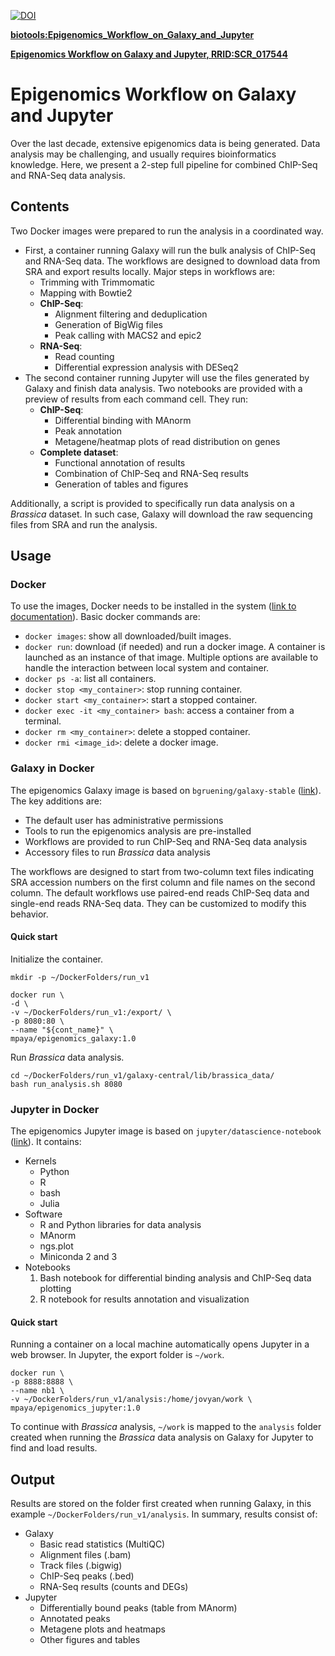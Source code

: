 [![DOI](https://zenodo.org/badge/DOI/10.5281/zenodo.3298029.svg)](https://doi.org/10.5281/zenodo.3298029)

[__biotools:Epigenomics_Workflow_on_Galaxy_and_Jupyter__](https://bio.tools/Epigenomics_Workflow_on_Galaxy_and_Jupyter)

[__Epigenomics Workflow on Galaxy and Jupyter, RRID:SCR_017544__](https://scicrunch.org/browse/resourcedashboard)

# Epigenomics Workflow on Galaxy and Jupyter

Over the last decade, extensive epigenomics data is being generated. Data analysis may be challenging, and usually requires bioinformatics knowledge. Here, we present a 2-step full pipeline for combined ChIP-Seq and RNA-Seq data analysis.

## Contents

Two Docker images were prepared to run the analysis in a coordinated way. 
* First, a container running Galaxy will run the bulk analysis of ChIP-Seq and RNA-Seq data. The workflows are designed to download data from SRA and export results locally. Major steps in workflows are:
    * Trimming with Trimmomatic
    * Mapping with Bowtie2
    * __ChIP-Seq__:
        * Alignment filtering and deduplication
        * Generation of BigWig files
        * Peak calling with MACS2 and epic2
    * __RNA-Seq__:
        * Read counting
        * Differential expression analysis with DESeq2
* The second container running Jupyter will use the files generated by Galaxy and finish data analysis. Two notebooks are provided with a preview of results from each command cell. They run:
    * __ChIP-Seq__:
        * Differential binding with MAnorm
        * Peak annotation
        * Metagene/heatmap plots of read distribution on genes
    * __Complete dataset__:
        * Functional annotation of results
        * Combination of ChIP-Seq and RNA-Seq results
        * Generation of tables and figures

Additionally, a script is provided to specifically run data analysis on a _Brassica_ dataset. In such case, Galaxy will download the raw sequencing files from SRA and run the analysis.

## Usage

### Docker
To use the images, Docker needs to be installed in the system ([link to documentation](https://docs.docker.com/install/)). Basic docker commands are:
* `docker images`: show all downloaded/built images.
* `docker run`: download (if needed) and run a docker image. A container is launched as an instance of that image. Multiple options are available to handle the interaction between local system and container.
* `docker ps -a`: list all containers.
* `docker stop <my_container>`: stop running container.
* `docker start <my_container>`: start a stopped container.
* `docker exec -it <my_container> bash`: access a container from a terminal.
* `docker rm <my_container>`: delete a stopped container.
* `docker rmi <image_id>`: delete a docker image.


### Galaxy in Docker
The epigenomics Galaxy image is based on `bgruening/galaxy-stable` ([link](https://github.com/bgruening/docker-galaxy-stable)). The key additions are:
* The default user has administrative permissions 
* Tools to run the epigenomics analysis are pre-installed
* Workflows are provided to run ChIP-Seq and RNA-Seq data analysis
* Accessory files to run _Brassica_ data analysis

The workflows are designed to start from two-column text files indicating SRA accession numbers on the first column and file names on the second column. The default workflows use paired-end reads ChIP-Seq data and single-end reads RNA-Seq data. They can be customized to modify this behavior.

#### Quick start
Initialize the container.
```
mkdir -p ~/DockerFolders/run_v1

docker run \
-d \
-v ~/DockerFolders/run_v1:/export/ \
-p 8080:80 \
--name "${cont_name}" \
mpaya/epigenomics_galaxy:1.0
```
Run _Brassica_ data analysis.
```
cd ~/DockerFolders/run_v1/galaxy-central/lib/brassica_data/
bash run_analysis.sh 8080
```

### Jupyter in Docker
The epigenomics Jupyter image is based on `jupyter/datascience-notebook` ([link](https://jupyter-docker-stacks.readthedocs.io/en/latest/index.html)). It contains:
* Kernels
    * Python
    * R
    * bash
    * Julia
* Software
    * R and Python libraries for data analysis
    * MAnorm
    * ngs.plot
    * Miniconda 2 and 3
* Notebooks
    1. Bash notebook for differential binding analysis and ChIP-Seq data plotting
    2. R notebook for results annotation and visualization

#### Quick start
Running a container on a local machine automatically opens Jupyter in a web browser. In Jupyter, the export folder is `~/work`.
```
docker run \
-p 8888:8888 \
--name nb1 \
-v ~/DockerFolders/run_v1/analysis:/home/jovyan/work \
mpaya/epigenomics_jupyter:1.0
```
To continue with _Brassica_ analysis, `~/work` is mapped to the `analysis` folder created when running the _Brassica_ data analysis on Galaxy for Jupyter to find and load results.


## Output
Results are stored on the folder first created when running Galaxy, in this example `~/DockerFolders/run_v1/analysis`. In summary, results consist of:
* Galaxy
   * Basic read statistics (MultiQC)
   * Alignment files (.bam)
   * Track files (.bigwig)
   * ChIP-Seq peaks (.bed)
   * RNA-Seq results (counts and DEGs)
* Jupyter
   * Differentially bound peaks (table from MAnorm)
   * Annotated peaks
   * Metagene plots and heatmaps
   * Other figures and tables

